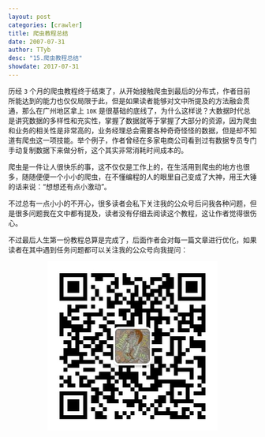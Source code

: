```yaml
---
layout: post
categories: [crawler]
title: 爬虫教程总结
date: 2007-07-31
author: TTyb
desc: "15.爬虫教程总结"
showdate: 2017-07-31
---
```


历经 `3` 个月的爬虫教程终于结束了，从开始接触爬虫到最后的分布式，作者目前所能达到的能力也仅仅局限于此，但是如果读者能够对文中所提及的方法融会贯通，那么在广州地区拿上 `10K` 是很基础的底线了，为什么这样说？大数据时代总是讲究数据的多样性和充实性，掌握了数据就等于掌握了大部分的资源，因为爬虫和业务的相关性是非常高的，业务经理总会需要各种奇奇怪怪的数据，但是却不知道有爬虫这一项技能。举个例子，作者曾经在多家电商公司看到过有数据专员专门手动复制数据下来做分析，这个其实非常消耗时间成本的。

爬虫是一件让人很快乐的事，这不仅仅是工作上的，在生活用到爬虫的地方也很多，随随便便一个小小的爬虫，在不懂编程的人的眼里自己变成了大神，用王大锤的话来说：“想想还有点小激动”。

不过总有一点小小的不开心，很多读者会私下关注我的公众号后问我各种问题，但是很多问题我在文中都有提及，读者没有仔细去阅读这个教程，这让作者觉得很伤心。

不过最后人生第一份教程总算是完成了，后面作者会对每一篇文章进行优化，如果读者在其中遇到任务问题都可以关注我的公众号向我提问：

<p style="text-align:center"><img src="/img/crawler15/follow.jpg" class="img-responsive"style="display: block; margin-right: auto; margin-left: auto;"></p>